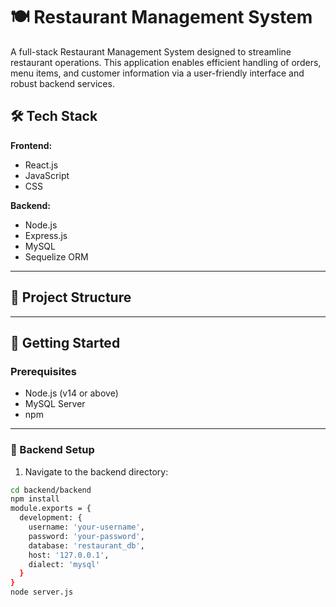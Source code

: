 # 🍽️ Restaurant Management System

A full-stack Restaurant Management System designed to streamline restaurant operations. This application enables efficient handling of orders, menu items, and customer information via a user-friendly interface and robust backend services.

## 🛠️ Tech Stack

**Frontend:**  
- React.js  
- JavaScript  
- CSS  

**Backend:**  
- Node.js  
- Express.js  
- MySQL  
- Sequelize ORM  

---

## 📂 Project Structure


---

## 🚀 Getting Started

### Prerequisites

- Node.js (v14 or above)
- MySQL Server
- npm

---

### 🔧 Backend Setup

1. Navigate to the backend directory:

```bash
cd backend/backend
npm install
module.exports = {
  development: {
    username: 'your-username',
    password: 'your-password',
    database: 'restaurant_db',
    host: '127.0.0.1',
    dialect: 'mysql'
  }
}
node server.js
